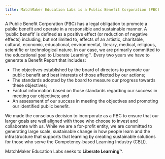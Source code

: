 ```yaml
---
title: MatchMaker Education Labs is a Public Benefit Corporation (PBC)
---
```

A Public Benefit Corporation (PBC) has a legal obligation to promote a public benefit and operate in a responsible and sustainable manner. A ‘public benefit’ is defined as a positive effect (or reduction of negative effects) including, but not limited to, effects of an artistic, charitable, cultural, economic, educational, environmental, literary, medical, religious, scientific or technological nature. In our case, we are primarily committed to the educational goal to Liberate Learning™. Every two years we have to generate a Benefit Report that includes:

* The objectives established by the board of directors to promote our public benefit and best interests of those affected by our actions;
* The standards adopted by the board to measure our progress towards these objectives;
* Factual information based on those standards regarding our success in meeting our objectives; and
* An assessment of our success in meeting the objectives and promoting our identified public benefit.

We made the conscious decision to incorporate as a PBC to ensure that our larger goals are well aligned with those who choose to invest and collaborate with us. While we are a for-profit entity, we are committed to generating large scale, sustainable change in how people learn and the infrastructure that supports that learning by creating sustainable solutions for those who serve the Competency-based Learning Industry (CBLI).

<p class="text-center">MatchMaker Education Labs seeks to <strong>Liberate Learning™</strong>.</p>

